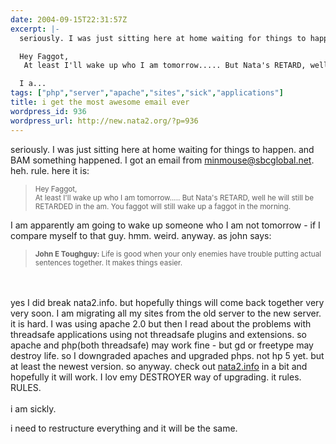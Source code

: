 ```yaml
---
date: 2004-09-15T22:31:57Z
excerpt: |-
  seriously. I was just sitting here at home waiting for things to happen. and BAM something happened. I got an email from minmouse@sbcglobal.net. heh. rule. here it is:

  Hey Faggot,
   At least I'll wake up who I am tomorrow..... But Nata's RETARD, well he will still be RETARDED in the am. You faggot will still wake up a faggot in the morning.

  I a...
tags: ["php","server","apache","sites","sick","applications"]
title: i get the most awesome email ever
wordpress_id: 936
wordpress_url: http://new.nata2.org/?p=936
---
```


seriously. I was just sitting here at home waiting for things to happen. and BAM something happened. I got an email from minmouse@sbcglobal.net. heh. rule. here it is:
<blockquote><small>
Hey Faggot,<br/>
 At least I'll wake up who I am tomorrow..... But Nata's RETARD, well he will still be RETARDED in the am. You faggot will still wake up a faggot in the morning.
</small></blockquote>
I am apparently am going to wake up someone who I am not tomorrow - if I compare myself to that guy. hmm. weird. anyway. as john says: <blockquote><small>
<b>John E Toughguy:</b> Life is good when your only enemies have trouble putting actual sentences together. It makes things easier.</small></blockquote><br/><br/>yes I did break nata2.info. but hopefully things will come back together very very soon. I am migrating all my sites from the old server to the new server. it is hard. I was using apache 2.0 but then I read about the problems with threadsafe applications using not threadsafe plugins and extensions. so apache and php(both threadsafe) may work fine - but gd or freetype may destroy life. so I downgraded apaches and upgraded phps. not hp 5 yet. but at least the newest version. so anyway. check out <a href="https://web.archive.org/web/20030814003134/http://www.nata2.info/">nata2.info</a> in a bit and hopefully it will work. I lov emy DESTROYER way of upgrading. it rules. RULES. <br/><Br>i am sickly.

i need to restructure everything and it will be the same. 
